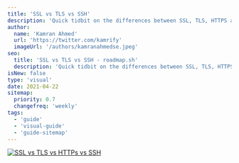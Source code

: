 ```yaml
---
title: 'SSL vs TLS vs SSH'
description: 'Quick tidbit on the differences between SSL, TLS, HTTPS and SSH'
author:
  name: 'Kamran Ahmed'
  url: 'https://twitter.com/kamrify'
  imageUrl: '/authors/kamranahmedse.jpeg'
seo:
  title: 'SSL vs TLS vs SSH - roadmap.sh'
  description: 'Quick tidbit on the differences between SSL, TLS, HTTPS and SSH'
isNew: false
type: 'visual'
date: 2021-04-22
sitemap:
  priority: 0.7
  changefreq: 'weekly'
tags:
  - 'guide'
  - 'visual-guide'
  - 'guide-sitemap'
---
```


[![SSL vs TLS vs HTTPs vs SSH](/guides/ssl-tls-https-ssh.png)](/guides/ssl-tls-https-ssh.png)
